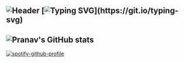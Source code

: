 ![Header](./github-header-image.png])
[![Typing SVG](https://readme-typing-svg.demolab.com/?lines=Welcome+to+my+profile!)](https://git.io/typing-svg)
---
![Pranav's GitHub stats](https://github-readme-stats.vercel.app/api?username=Pranav-Karra-3301&show_icons=true&theme=transparent)
---
[![spotify-github-profile](https://spotify-github-profile.vercel.app/api/view?uid=31upcnx4lq5jkxajpswotik5wnuu&cover_image=true&theme=novatorem&show_offline=false&background_color=121212&interchange=false&bar_color=53b14f&bar_color_cover=true)](https://github.com/kittinan/spotify-github-profile)
